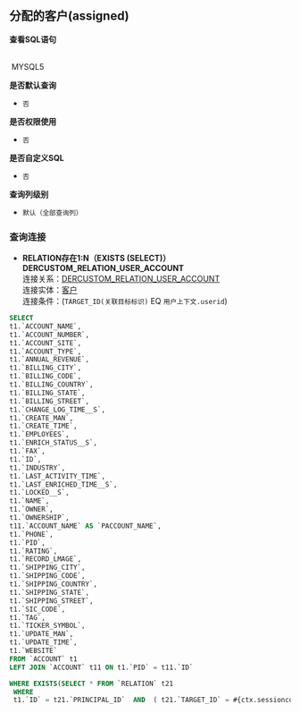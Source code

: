 ## 分配的客户(assigned) <!-- {docsify-ignore-all} -->



<p class="panel-title"><b>查看SQL语句</b></p>
<br>

<el-row>
&nbsp;<el-tag @click="MYSQL5 = true">MYSQL5</el-tag>
</el-row>

<br>
<p class="panel-title"><b>是否默认查询</b></p>

* `否`

<p class="panel-title"><b>是否权限使用</b></p>

* `否`

<p class="panel-title"><b>是否自定义SQL</b></p>

* `否`

<p class="panel-title"><b>查询列级别</b></p>

* `默认（全部查询列）`




### 查询连接
* **RELATION存在1:N（EXISTS (SELECT)）DERCUSTOM_RELATION_USER_ACCOUNT**<br>
连接关系：[DERCUSTOM_RELATION_USER_ACCOUNT](der/DERCUSTOM_RELATION_USER_ACCOUNT)<br>
连接实体：[客户](module/crm/account)<br>
连接条件：(`TARGET_ID(关联目标标识)` EQ `用户上下文.userid`)<br>




<el-dialog v-model="MYSQL5" title="MYSQL5">

```sql
SELECT
t1.`ACCOUNT_NAME`,
t1.`ACCOUNT_NUMBER`,
t1.`ACCOUNT_SITE`,
t1.`ACCOUNT_TYPE`,
t1.`ANNUAL_REVENUE`,
t1.`BILLING_CITY`,
t1.`BILLING_CODE`,
t1.`BILLING_COUNTRY`,
t1.`BILLING_STATE`,
t1.`BILLING_STREET`,
t1.`CHANGE_LOG_TIME__S`,
t1.`CREATE_MAN`,
t1.`CREATE_TIME`,
t1.`EMPLOYEES`,
t1.`ENRICH_STATUS__S`,
t1.`FAX`,
t1.`ID`,
t1.`INDUSTRY`,
t1.`LAST_ACTIVITY_TIME`,
t1.`LAST_ENRICHED_TIME__S`,
t1.`LOCKED__S`,
t1.`NAME`,
t1.`OWNER`,
t1.`OWNERSHIP`,
t11.`ACCOUNT_NAME` AS `PACCOUNT_NAME`,
t1.`PHONE`,
t1.`PID`,
t1.`RATING`,
t1.`RECORD_LMAGE`,
t1.`SHIPPING_CITY`,
t1.`SHIPPING_CODE`,
t1.`SHIPPING_COUNTRY`,
t1.`SHIPPING_STATE`,
t1.`SHIPPING_STREET`,
t1.`SIC_CODE`,
t1.`TAG`,
t1.`TICKER_SYMBOL`,
t1.`UPDATE_MAN`,
t1.`UPDATE_TIME`,
t1.`WEBSITE`
FROM `ACCOUNT` t1 
LEFT JOIN `ACCOUNT` t11 ON t1.`PID` = t11.`ID` 

WHERE EXISTS(SELECT * FROM `RELATION` t21 
 WHERE 
 t1.`ID` = t21.`PRINCIPAL_ID`  AND  ( t21.`TARGET_ID` = #{ctx.sessioncontext.userid} ) )
```

</el-dialog>

<script>
 const { createApp } = Vue
  createApp({
    data() {
      return {
                MYSQL5 : false
        
      }
    },
    methods: {
    }
  }).use(ElementPlus).mount('#app')
</script>